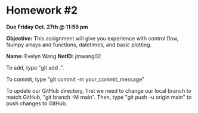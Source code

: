 # Homework #2
**Due Friday Oct. 27th @ 11:59 pm**

**Objective:** This assignment will give you experience with control flow, Numpy arrays and functions, datetimes, and basic plotting.

**Name:** Evelyn Wang
**NetID:** jmwang02

To add, type "git add .".

To commit, type "git commit -m your_commit_message"

To update our GitHub directory, first we need to change our local branch to match GitHub, "git branch -M main". 
Then, type "git push -u origin main" to push changes to GitHub.